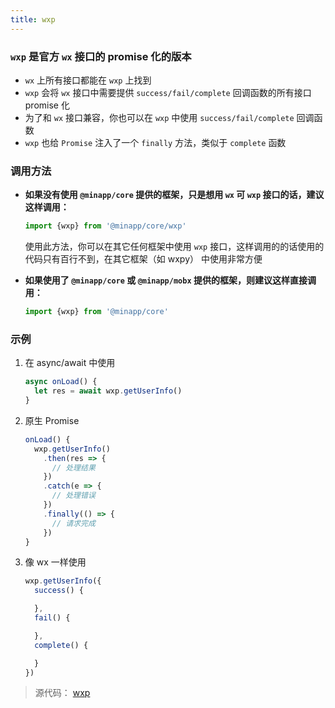 ```yaml
---
title: wxp
---
```



### `wxp` 是官方 `wx` 接口的 promise 化的版本

* `wx` 上所有接口都能在 `wxp` 上找到
* `wxp` 会将 `wx` 接口中需要提供 `success/fail/complete` 回调函数的所有接口 promise 化
* 为了和 `wx` 接口兼容，你也可以在 `wxp` 中使用 `success/fail/complete` 回调函数
* `wxp` 也给 `Promise` 注入了一个 `finally` 方法，类似于 `complete` 函数

### 调用方法

* **如果没有使用 `@minapp/core` 提供的框架，只是想用 `wx` 可 `wxp` 接口的话，建议这样调用：**

  ```js
  import {wxp} from '@minapp/core/wxp'
  ```

  使用此方法，你可以在其它任何框架中使用 `wxp` 接口，这样调用的的话使用的代码只有百行不到，在其它框架（如 wxpy） 中使用非常方便

* **如果使用了 `@minapp/core` 或 `@minapp/mobx` 提供的框架，则建议这样直接调用：**

  ```js
  import {wxp} from '@minapp/core'
  ```



### 示例

1. 在 async/await 中使用

    ```js
    async onLoad() {
      let res = await wxp.getUserInfo()
    }
    ```

2. 原生 Promise

    ```js
    onLoad() {
      wxp.getUserInfo()
        .then(res => {
          // 处理结果
        })
        .catch(e => {
          // 处理错误
        })
        .finally(() => {
          // 请求完成
        })
    }
    ```

3. 像 wx 一样使用

    ```js
    wxp.getUserInfo({
      success() {

      },
      fail() {

      },
      complete() {

      }
    })
    ```


> 源代码： [wxp](https://github.com/qiu8310/minapp/blob/master/packages/minapp-core/src/index.ts)
